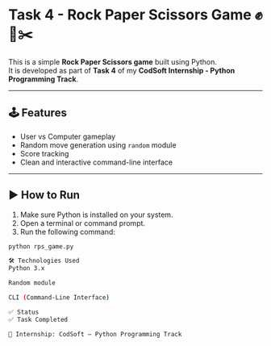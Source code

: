 # Task 4 - Rock Paper Scissors Game ✊📄✂️

This is a simple **Rock Paper Scissors game** built using Python.  
It is developed as part of **Task 4** of my **CodSoft Internship - Python Programming Track**.

---

## 🕹️ Features

- User vs Computer gameplay
- Random move generation using `random` module
- Score tracking
- Clean and interactive command-line interface

---

## ▶️ How to Run

1. Make sure Python is installed on your system.
2. Open a terminal or command prompt.
3. Run the following command:

```bash
python rps_game.py

🛠 Technologies Used
Python 3.x

Random module

CLI (Command-Line Interface)

✅ Status
✅ Task Completed

📅 Internship: CodSoft – Python Programming Track
